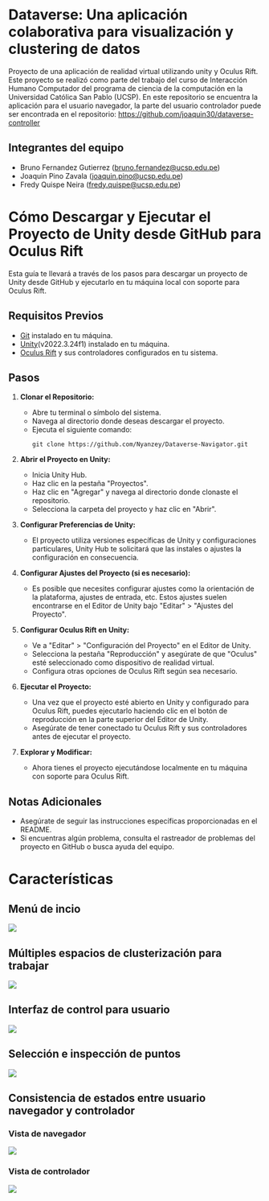 # Dataverse: Una aplicación colaborativa para visualización y clustering de datos

Proyecto de una aplicación de realidad virtual utilizando unity y Oculus Rift. Este proyecto se realizó como parte del trabajo del curso de Interacción Humano Computador del programa de ciencia de la computación en la Universidad Católica San Pablo (UCSP). En este repositorio se encuentra la aplicación para el usuario navegador, la parte del usuario controlador puede ser encontrada en el repositorio: <https://github.com/joaquin30/dataverse-controller>

## Integrantes del equipo
- Bruno Fernandez Gutierrez (bruno.fernandez@ucsp.edu.pe)
- Joaquin Pino Zavala (joaquin.pino@ucsp.edu.pe)
- Fredy Quispe Neira (fredy.quispe@ucsp.edu.pe)

# Cómo Descargar y Ejecutar el Proyecto de Unity desde GitHub para Oculus Rift

Esta guía te llevará a través de los pasos para descargar un proyecto de Unity desde GitHub y ejecutarlo en tu máquina local con soporte para Oculus Rift.

## Requisitos Previos
- [Git](https://git-scm.com/) instalado en tu máquina.
- [Unity](https://unity.com/)(v2022.3.24f1) instalado en tu máquina.
- [Oculus Rift](https://www.oculus.com/rift/) y sus controladores configurados en tu sistema.

## Pasos

1. **Clonar el Repositorio:**
   - Abre tu terminal o símbolo del sistema.
   - Navega al directorio donde deseas descargar el proyecto.
   - Ejecuta el siguiente comando:
     ```
     git clone https://github.com/Nyanzey/Dataverse-Navigator.git
     ```

2. **Abrir el Proyecto en Unity:**
   - Inicia Unity Hub.
   - Haz clic en la pestaña "Proyectos".
   - Haz clic en "Agregar" y navega al directorio donde clonaste el repositorio.
   - Selecciona la carpeta del proyecto y haz clic en "Abrir".

3. **Configurar Preferencias de Unity:**
   - El proyecto utiliza versiones específicas de Unity y configuraciones particulares, Unity Hub te solicitará que las instales o ajustes la configuración en consecuencia.

4. **Configurar Ajustes del Proyecto (si es necesario):**
   - Es posible que necesites configurar ajustes como la orientación de la plataforma, ajustes de entrada, etc. Estos ajustes suelen encontrarse en el Editor de Unity bajo "Editar" > "Ajustes del Proyecto".

5. **Configurar Oculus Rift en Unity:**
   - Ve a "Editar" > "Configuración del Proyecto" en el Editor de Unity.
   - Selecciona la pestaña "Reproducción" y asegúrate de que "Oculus" esté seleccionado como dispositivo de realidad virtual.
   - Configura otras opciones de Oculus Rift según sea necesario.

6. **Ejecutar el Proyecto:**
   - Una vez que el proyecto esté abierto en Unity y configurado para Oculus Rift, puedes ejecutarlo haciendo clic en el botón de reproducción en la parte superior del Editor de Unity.
   - Asegúrate de tener conectado tu Oculus Rift y sus controladores antes de ejecutar el proyecto.

7. **Explorar y Modificar:**
   - Ahora tienes el proyecto ejecutándose localmente en tu máquina con soporte para Oculus Rift.

## Notas Adicionales
- Asegúrate de seguir las instrucciones específicas proporcionadas en el README.
- Si encuentras algún problema, consulta el rastreador de problemas del proyecto en GitHub o busca ayuda del equipo.

# Características

## Menú de incio

![](images/initialuinavigator.png)

## Múltiples espacios de clusterización para trabajar

![](images/clusteringspaces.png)

## Interfaz de control para usuario

![](images/navigatorui.png)

## Selección e inspección de puntos

![](images/selectionnavigatordone.png)

## Consistencia de estados entre usuario navegador y controlador

### Vista de navegador

![](images/selectionnavigatordone.png)

### Vista de controlador

![](images/selectioncontrollerdone.png)
